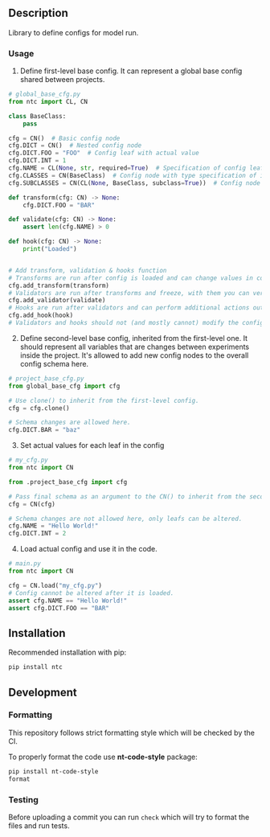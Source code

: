 ## Description

Library to define configs for model run.

### Usage

1) Define first-level base config. It can represent a global base config shared between projects.

```python
# global_base_cfg.py
from ntc import CL, CN

class BaseClass:
    pass

cfg = CN()  # Basic config node
cfg.DICT = CN()  # Nested config node
cfg.DICT.FOO = "FOO"  # Config leaf with actual value
cfg.DICT.INT = 1
cfg.NAME = CL(None, str, required=True)  # Specification of config leaf to be defined in children configs
cfg.CLASSES = CN(BaseClass)  # Config node with type specification of its config leafs
cfg.SUBCLASSES = CN(CL(None, BaseClass, subclass=True))  # Config node with subclass specification of its config leafs

def transform(cfg: CN) -> None:
    cfg.DICT.FOO = "BAR"

def validate(cfg: CN) -> None:
    assert len(cfg.NAME) > 0

def hook(cfg: CN) -> None:
    print("Loaded")


# Add transform, validation & hooks function
# Transforms are run after config is loaded and can change values in config
cfg.add_transform(transform)
# Validators are run after transforms and freeze, with them you can verify additional restrictions
cfg.add_validator(validate)
# Hooks are run after validators and can perform additional actions outside of config
cfg.add_hook(hook)
# Validators and hooks should not (and mostly cannot) modify the config
```

2) Define second-level base config, inherited from the first-level one.
It should represent all variables that are changes between experiments inside the project.
It's allowed to add new config nodes to the overall config schema here. 

```python
# project_base_cfg.py
from global_base_cfg import cfg

# Use clone() to inherit from the first-level config.
cfg = cfg.clone()

# Schema changes are allowed here.
cfg.DICT.BAR = "baz"
```

3) Set actual values for each leaf in the config
```python
# my_cfg.py
from ntc import CN

from .project_base_cfg import cfg

# Pass final schema as an argument to the CN() to inherit from the second-level config.
cfg = CN(cfg)

# Schema changes are not allowed here, only leafs can be altered.
cfg.NAME = "Hello World!"
cfg.DICT.INT = 2
```

4) Load actual config and use it in the code. 
```python
# main.py
from ntc import CN

cfg = CN.load("my_cfg.py")
# Config cannot be altered after it is loaded.
assert cfg.NAME == "Hello World!"
assert cfg.DICT.FOO == "BAR"
```


## Installation
Recommended installation with pip:
```bash
pip install ntc
```

## Development
### Formatting
This repository follows strict formatting style which will be checked by the CI.

To properly format the code use **nt-code-style** package:
```bash
pip install nt-code-style
format
```
### Testing
Before uploading a commit you can run `check` which will try to format the files and run tests.
